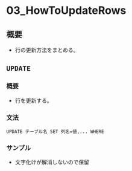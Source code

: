 03\_HowToUpdateRows
===

## 概要

- 行の更新方法をまとめる。

## `UPDATE`

### 概要

- 行を更新する。

### 文法

`UPDATE テーブル名 SET 列名=値,... WHERE`

### サンプル

- 文字化けが解消しないので保留
